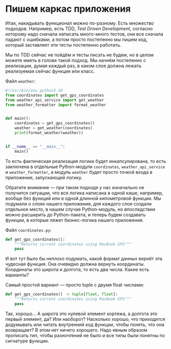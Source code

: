 # Пишем каркас приложения

Итак, накидывать функционал можно по-разному. Есть множество подходов. Например, есть TDD, *Test Driven Development*, согласно которому надо сначала написать много-много тестов, они все сначала падают с ошибками, а потом просто постепенно мы пишем код, который заставляет эти тесты постепенно работать.

Мы по TDD сейчас не пойдём и тесты писать не будем, но в целом можете иметь в голове такой подход. Мы начнём постепенно с реализации, думая каждый раз, в каком слое должна лежать реализуемая сейчас функция или класс.

Файл `weather`:

```python
#!/usr/bin/env python3.10
from coordinates import get_gps_coordinates
from weather_api_service import get_weather
from weather_formatter import format_weather


def main():
    coordinates = get_gps_coordinates()
    weather = get_weather(coordinates)
    print(format_weather(weather))


if __name__ == "__main__":
    main()
```

То есть фактическая реализация логики будет инкапсулирована, то есть заключена в отдельные Python-модули `coordinates`, `weather_api_service` и `weather_formatter`, а модуль `weather` будет просто точкой входа в приложение, запускающей логику.

Обратите внимание — при таком подходе у нас изначально не получится ситуации, что вся логика написана в одной каше, например, вообще без функций или в одной длинной километровой функции. Мы подумали о слоях нашего приложения, для каждого слоя создали отдельное место, в нашем случае Python-модуль, но впоследствии можно расширить до Python-пакета, и теперь будем создавать функции, в которые ляжет бизнес-логика нашего приложения.

Файл `coordinates.py`:

```python
def get_gps_coordinates():
    """Returns current coordinates using MacBook GPS"""
    pass
```

И вот тут было бы неплохо подумать, какой формат данных вернёт эта чудесная функция. Она очевидно должна вернуть координаты. Координаты это широта и долгота, то есть два числа. Какие есть варианты?

Самый простой вариант — просто tuple с двумя float числами:

```python
def get_gps_coordinates() -> tuple[float, float]:
    """Returns current coordinates using MacBook GPS"""
    pass
```

Так, хорошо... А широта это нулевой элемент кортежа, а долгота это первый элемент, да? Или наоборот? Насколько хорошо, что приходится додумывать или читать внутренний код функции, чтобы понять, что она возвращает? В этом нет ничего хорошего. Надо явным образом прописать тип, чтобы разночтений не было и все типы были понятны по сигнатуре функции.
